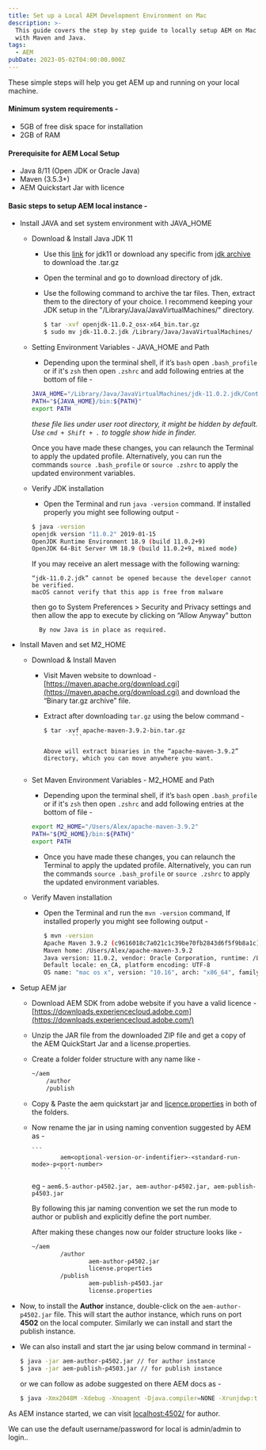 ```yaml
---
title: Set up a Local AEM Development Environment on Mac
description: >-
  This guide covers the step by step guide to locally setup AEM on Mac along
  with Maven and Java.
tags:
  - AEM
pubDate: 2023-05-02T04:00:00.000Z
---
```


These simple steps will help you get AEM up and running on your local machine.

#### Minimum system requirements -
- 5GB of free disk space for installation
- 2GB of RAM

#### Prerequisite for AEM Local Setup
- Java 8/11 (Open JDK or Oracle Java)
- Maven (3.5.3+)
- AEM Quickstart Jar with licence

#### Basic steps to setup AEM local instance -

- Install JAVA and set system environment with JAVA_HOME 
	* Download & Install Java JDK 11
        
		- Use this [link](https://download.java.net/java/GA/jdk11/9/GPL/openjdk-11.0.2_osx-x64_bin.tar.gz) for jdk11 or download any specific from [jdk archive](https://jdk.java.net/archive/) to download the .tar.gz
		- Open the terminal and go to download directory of jdk.
		- Use the following command to archive the tar files. Then, extract them to the directory of your choice. I recommend keeping your JDK setup in the "/Library/Java/JavaVirtualMachines/" directory.
            
            ```bash
            $ tar -xvf openjdk-11.0.2_osx-x64_bin.tar.gz
            $ sudo mv jdk-11.0.2.jdk /Library/Java/JavaVirtualMachines/
            ```
            
	* Setting Environment Variables - JAVA_HOME and Path
		* Depending upon the terminal shell, if it’s `bash` open  `.bash_profile` or if it's `zsh` then open `.zshrc` and add following entries at the bottom of file -
        
        ```bash
        JAVA_HOME="/Library/Java/JavaVirtualMachines/jdk-11.0.2.jdk/Contents/Home"
        PATH="${JAVA_HOME}/bin:${PATH}"
        export PATH
        ```
        
        *these file lies under user root directory, it might be hidden by default. Use `cmd + Shift + .` to toggle show hide in finder.*
        
        Once you have made these changes, you can relaunch the Terminal to apply the updated profile. Alternatively, you can run the commands `source .bash_profile` or `source .zshrc` to apply the updated environment variables.
			
	* Verify JDK installation
    
		- Open the Terminal and run `java -version` command. If installed properly you might see following output -
        
        ```bash
        $ java -version
        openjdk version "11.0.2" 2019-01-15
        OpenJDK Runtime Environment 18.9 (build 11.0.2+9)
        OpenJDK 64-Bit Server VM 18.9 (build 11.0.2+9, mixed mode)
        ```
        
		If you may receive an alert message with the following warning:
		
		```text
		“jdk-11.0.2.jdk” cannot be opened because the developer cannot be verified.
		macOS cannot verify that this app is free from malware
		```
		
		then go to System Preferences > Security and Privacy settings and then allow the app to execute by clicking on “Allow Anyway” button
    
			By now Java is in place as required.
			
* Install Maven and set M2_HOME

	* Download & Install Maven
       
		- Visit Maven website to download - [https://maven.apache.org/download.cgi](https://maven.apache.org/download.cgi)  and download the “Binary tar.gz archive” file.
        
      - Extract after downloading `tar.gz` using the below command -
        ```
        $ tar -xvf apache-maven-3.9.2-bin.tar.gz
				```
        
        Above will extract binaries in the “apache-maven-3.9.2” directory, which you can move anywhere you want.
				
	* Set Maven Environment Variables - M2_HOME and Path
	
		- Depending upon the terminal shell, if it’s `bash` open  `.bash_profile` or if it's `zsh` then open `.zshrc` and add following entries at the bottom of file -
        
        ```bash
        export M2_HOME="/Users/Alex/apache-maven-3.9.2"
        PATH="${M2_HOME}/bin:${PATH}"
        export PATH
        ```
        
		- Once you have made these changes, you can relaunch the Terminal to apply the updated profile. Alternatively, you can run the commands `source .bash_profile` or `source .zshrc` to apply the updated environment variables.

	* Verify Maven installation
		
		- Open the Terminal and run the `mvn -version` command, If installed properly you might see following output -
    
			```bash
			$ mvn -version
			Apache Maven 3.9.2 (c9616018c7a021c1c39be70fb2843d6f5f9b8a1c)
			Maven home: /Users/Alex/apache-maven-3.9.2
			Java version: 11.0.2, vendor: Oracle Corporation, runtime: /Library/Java/JavaVirtualMachines/jdk-11.0.2.jdk/Contents/Home
			Default locale: en_CA, platform encoding: UTF-8
			OS name: "mac os x", version: "10.16", arch: "x86_64", family: "mac"
			```
    
  
* Setup AEM jar

	 - Download AEM SDK from adobe website if you have a valid licence - [https://downloads.experiencecloud.adobe.com](https://downloads.experiencecloud.adobe.com/) 
	
  - Unzip the JAR file from the downloaded ZIP file and get a copy of the AEM QuickStart Jar and a license.properties.
  - Create a folder folder structure with any name like - 
           
	```bash
	~/aem
		/author
		/publish
	```
  - Copy & Paste the aem quickstart jar and [licence.properties](http://licence.properties) in both of the folders.
  - Now rename the jar in using naming convention suggested by AEM as -
        
        ```
				aem<optional-version-or-indentifier>-<standard-run-mode>-p<port-number>
				```
       
	eg - `aem6.5-author-p4502.jar, aem-author-p4502.jar, aem-publish-p4503.jar`
        
     By following this jar naming convention we set the run mode to author or publish and explicitly define the port number.
        
     After making these changes now our folder structure looks like -
        
	```bash
	~/aem
			/author
					aem-author-p4502.jar
					license.properties
			/publish
					aem-publish-p4503.jar
					license.properties
	```
        
 - Now, to install the **Author** instance, double-click on the `aem-author-p4502.jar` file. This will start the author instance, which runs on port **4502** on the local computer. Similarly we can install and start the publish instance.
        
 - We can also install and start the jar using below command in terminal  -
        
	```bash
	$ java -jar aem-author-p4502.jar // for author instance
	$ java -jar aem-publish-p4503.jar // for publish instance
	```
        
   or we can follow as adobe suggested on there AEM docs as - 
        
	```bash
	$ java -Xmx2048M -Xdebug -Xnoagent -Djava.compiler=NONE -Xrunjdwp:transport=dt_socket, server=y,suspend=n,address=30303 -jar aem-author-p4502.jar -gui -r"author,localdev"
	```
        
  As AEM instance started, we can visit [localhost:4502/](http://localhost:4502/a) for author.
        
  We can use the default username/password for local is admin/admin to login..
